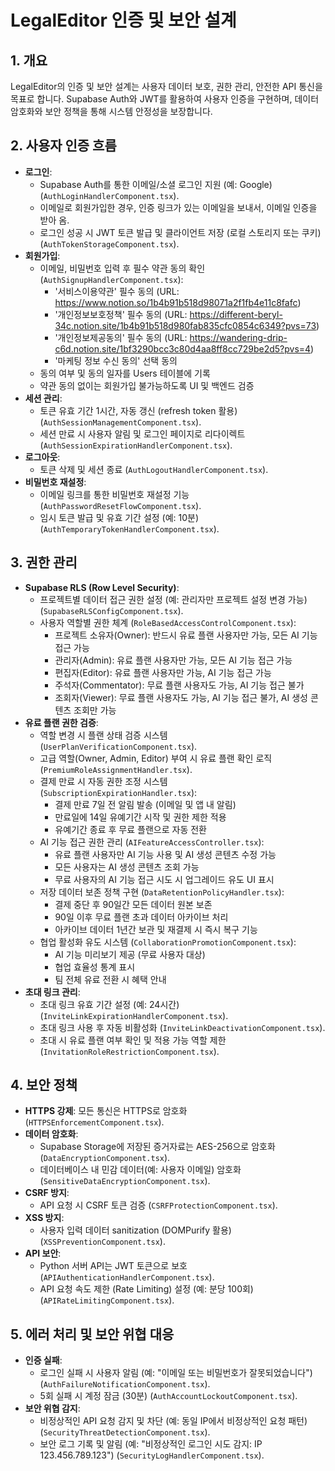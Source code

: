 # LegalEditor 인증 및 보안 설계

## 1. 개요
LegalEditor의 인증 및 보안 설계는 사용자 데이터 보호, 권한 관리, 안전한 API 통신을 목표로 합니다. Supabase Auth와 JWT를 활용하여 사용자 인증을 구현하며, 데이터 암호화와 보안 정책을 통해 시스템 안정성을 보장합니다.

## 2. 사용자 인증 흐름
- **로그인**:
  - Supabase Auth를 통한 이메일/소셜 로그인 지원 (예: Google) (`AuthLoginHandlerComponent.tsx`).
  - 이메일로 회원가입한 경우, 인증 링크가 있는 이메일을 보내서, 이메일 인증을 받아 옴. 
  - 로그인 성공 시 JWT 토큰 발급 및 클라이언트 저장 (로컬 스토리지 또는 쿠키) (`AuthTokenStorageComponent.tsx`).
- **회원가입**:
  - 이메일, 비밀번호 입력 후 필수 약관 동의 확인 (`AuthSignupHandlerComponent.tsx`):
    - '서비스이용약관' 필수 동의 (URL: https://www.notion.so/1b4b91b518d98071a2f1fb4e11c8fafc)
    - '개인정보보호정책' 필수 동의 (URL: https://different-beryl-34c.notion.site/1b4b91b518d980fab835cfc0854c6349?pvs=73)
    - '개인정보제공동의' 필수 동의 (URL: https://wandering-drip-c6d.notion.site/1bf3290bcc3c80d4aa8ff8cc729be2d5?pvs=4)
    - '마케팅 정보 수신 동의' 선택 동의
  - 동의 여부 및 동의 일자를 Users 테이블에 기록
  - 약관 동의 없이는 회원가입 불가능하도록 UI 및 백엔드 검증
- **세션 관리**:
  - 토큰 유효 기간 1시간, 자동 갱신 (refresh token 활용) (`AuthSessionManagementComponent.tsx`).
  - 세션 만료 시 사용자 알림 및 로그인 페이지로 리다이렉트 (`AuthSessionExpirationHandlerComponent.tsx`).
- **로그아웃**:
  - 토큰 삭제 및 세션 종료 (`AuthLogoutHandlerComponent.tsx`).
- **비밀번호 재설정**:
  - 이메일 링크를 통한 비밀번호 재설정 기능 (`AuthPasswordResetFlowComponent.tsx`).
  - 임시 토큰 발급 및 유효 기간 설정 (예: 10분) (`AuthTemporaryTokenHandlerComponent.tsx`).

## 3. 권한 관리
- **Supabase RLS (Row Level Security)**:
  - 프로젝트별 데이터 접근 권한 설정 (예: 관리자만 프로젝트 설정 변경 가능) (`SupabaseRLSConfigComponent.tsx`).
  - 사용자 역할별 권한 체계 (`RoleBasedAccessControlComponent.tsx`):
    - 프로젝트 소유자(Owner): 반드시 유료 플랜 사용자만 가능, 모든 AI 기능 접근 가능
    - 관리자(Admin): 유료 플랜 사용자만 가능, 모든 AI 기능 접근 가능
    - 편집자(Editor): 유료 플랜 사용자만 가능, AI 기능 접근 가능
    - 주석자(Commentator): 무료 플랜 사용자도 가능, AI 기능 접근 불가
    - 조회자(Viewer): 무료 플랜 사용자도 가능, AI 기능 접근 불가, AI 생성 콘텐츠 조회만 가능
- **유료 플랜 권한 검증**:
  - 역할 변경 시 플랜 상태 검증 시스템 (`UserPlanVerificationComponent.tsx`).
  - 고급 역할(Owner, Admin, Editor) 부여 시 유료 플랜 확인 로직 (`PremiumRoleAssignmentHandler.tsx`).
  - 결제 만료 시 자동 권한 조정 시스템 (`SubscriptionExpirationHandler.tsx`):
    - 결제 만료 7일 전 알림 발송 (이메일 및 앱 내 알림)
    - 만료일에 14일 유예기간 시작 및 권한 제한 적용
    - 유예기간 종료 후 무료 플랜으로 자동 전환
  - AI 기능 접근 권한 관리 (`AIFeatureAccessController.tsx`):
    - 유료 플랜 사용자만 AI 기능 사용 및 AI 생성 콘텐츠 수정 가능
    - 모든 사용자는 AI 생성 콘텐츠 조회 가능
    - 무료 사용자의 AI 기능 접근 시도 시 업그레이드 유도 UI 표시
  - 저장 데이터 보존 정책 구현 (`DataRetentionPolicyHandler.tsx`):
    - 결제 중단 후 90일간 모든 데이터 원본 보존
    - 90일 이후 무료 플랜 초과 데이터 아카이브 처리
    - 아카이브 데이터 1년간 보관 및 재결제 시 즉시 복구 기능
  - 협업 활성화 유도 시스템 (`CollaborationPromotionComponent.tsx`):
    - AI 기능 미리보기 제공 (무료 사용자 대상)
    - 협업 효율성 통계 표시
    - 팀 전체 유료 전환 시 혜택 안내
- **초대 링크 관리**:
  - 초대 링크 유효 기간 설정 (예: 24시간) (`InviteLinkExpirationHandlerComponent.tsx`).
  - 초대 링크 사용 후 자동 비활성화 (`InviteLinkDeactivationComponent.tsx`).
  - 초대 시 유료 플랜 여부 확인 및 적용 가능 역할 제한 (`InvitationRoleRestrictionComponent.tsx`).

## 4. 보안 정책
- **HTTPS 강제**: 모든 통신은 HTTPS로 암호화 (`HTTPSEnforcementComponent.tsx`).
- **데이터 암호화**:
  - Supabase Storage에 저장된 증거자료는 AES-256으로 암호화 (`DataEncryptionComponent.tsx`).
  - 데이터베이스 내 민감 데이터(예: 사용자 이메일) 암호화 (`SensitiveDataEncryptionComponent.tsx`).
- **CSRF 방지**:
  - API 요청 시 CSRF 토큰 검증 (`CSRFProtectionComponent.tsx`).
- **XSS 방지**:
  - 사용자 입력 데이터 sanitization (DOMPurify 활용) (`XSSPreventionComponent.tsx`).
- **API 보안**:
  - Python 서버 API는 JWT 토큰으로 보호 (`APIAuthenticationHandlerComponent.tsx`).
  - API 요청 속도 제한 (Rate Limiting) 설정 (예: 분당 100회) (`APIRateLimitingComponent.tsx`).

## 5. 에러 처리 및 보안 위협 대응
- **인증 실패**:
  - 로그인 실패 시 사용자 알림 (예: "이메일 또는 비밀번호가 잘못되었습니다") (`AuthFailureNotificationComponent.tsx`).
  - 5회 실패 시 계정 잠금 (30분) (`AuthAccountLockoutComponent.tsx`).
- **보안 위협 감지**:
  - 비정상적인 API 요청 감지 및 차단 (예: 동일 IP에서 비정상적인 요청 패턴) (`SecurityThreatDetectionComponent.tsx`).
  - 보안 로그 기록 및 알림 (예: "비정상적인 로그인 시도 감지: IP 123.456.789.123") (`SecurityLogHandlerComponent.tsx`).